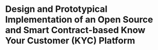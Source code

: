 # Design and Prototypical Implementation of an Open Source and Smart Contract-based Know Your Customer (KYC) Platform


